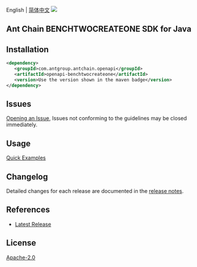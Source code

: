 English | [简体中文](README-CN.md)
![](https://aliyunsdk-pages.alicdn.com/icons/AlibabaCloud.svg)

## Ant Chain BENCHTWOCREATEONE SDK for Java

## Installation

```xml
<dependency>
   <groupId>com.antgroup.antchain.openapi</groupId>
   <artifactId>openapi-benchtwocreateone</artifactId>
   <version>Use the version shown in the maven badge</version>
</dependency>
```

## Issues
[Opening an Issue](https://github.com/alipay/antchain-openapi-prod-sdk/issues/new), Issues not conforming to the guidelines may be closed immediately.

## Usage
[Quick Examples](https://github.com/alipay/antchain-openapi-prod-sdk/blob/master/docs/0-Examples-EN.md#quick-examples)

## Changelog
Detailed changes for each release are documented in the [release notes](./ChangeLog.txt).

## References
* [Latest Release](https://github.com/alipay/antchain-openapi-prod-sdk/)

## License
[Apache-2.0](http://www.apache.org/licenses/LICENSE-2.0)
